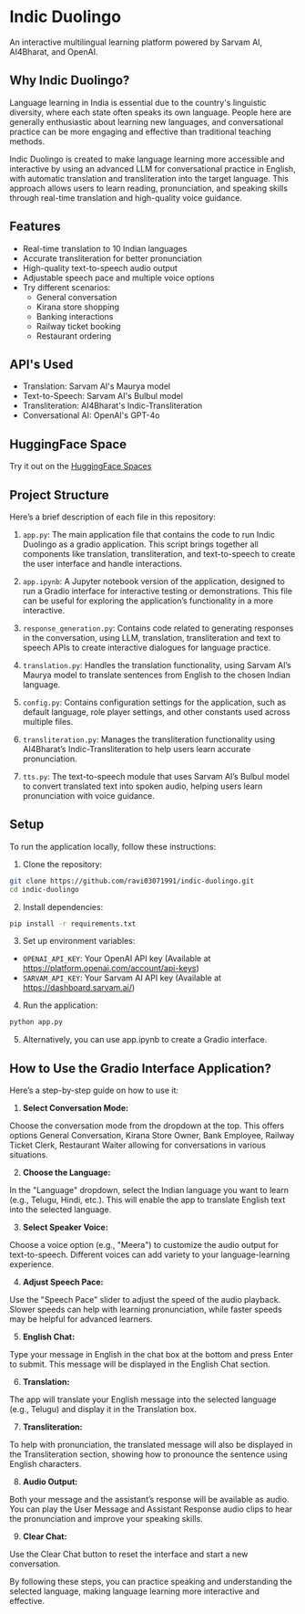 # Indic Duolingo

An interactive multilingual learning platform powered by Sarvam AI, AI4Bharat, and OpenAI.

## Why Indic Duolingo?

Language learning in India is essential due to the country's linguistic diversity, where each state often speaks its own language. People here are generally enthusiastic about learning new languages, and conversational practice can be more engaging and effective than traditional teaching methods. 

Indic Duolingo is created to make language learning more accessible and interactive by using an advanced LLM for conversational practice in English, with automatic translation and transliteration into the target language. This approach allows users to learn reading, pronunciation, and speaking skills through real-time translation and high-quality voice guidance.

## Features
- Real-time translation to 10 Indian languages
- Accurate transliteration for better pronunciation
- High-quality text-to-speech audio output
- Adjustable speech pace and multiple voice options
- Try different scenarios:
  - General conversation
  - Kirana store shopping
  - Banking interactions
  - Railway ticket booking
  - Restaurant ordering

## API's Used
- Translation: Sarvam AI's Maurya model
- Text-to-Speech: Sarvam AI's Bulbul model
- Transliteration: AI4Bharat's Indic-Transliteration
- Conversational AI: OpenAI's GPT-4o

## HuggingFace Space

Try it out on the [HuggingFace Spaces](https://huggingface.co/spaces/ravithejads/indicduolingo)

## Project Structure

Here’s a brief description of each file in this repository:

1. `app.py`: The main application file that contains the code to run Indic Duolingo as a gradio application. This script brings together all components like translation, transliteration, and text-to-speech to create the user interface and handle interactions.

2. `app.ipynb`: A Jupyter notebook version of the application, designed to run a Gradio interface for interactive testing or demonstrations. This file can be useful for exploring the application’s functionality in a more interactive.

3. `response_generation.py`: Contains code related to generating responses in the conversation, using LLM, translation, transliteration and text to speech APIs to create interactive dialogues for language practice.

4. `translation.py`: Handles the translation functionality, using Sarvam AI’s Maurya model to translate sentences from English to the chosen Indian language.

5. `config.py`: Contains configuration settings for the application, such as default language, role player settings, and other constants used across multiple files.

6. `transliteration.py`: Manages the transliteration functionality using AI4Bharat’s Indic-Transliteration to help users learn accurate pronunciation.

7. `tts.py`: The text-to-speech module that uses Sarvam AI’s Bulbul model to convert translated text into spoken audio, helping users learn pronunciation with voice guidance.

## Setup

To run the application locally, follow these instructions:

1. Clone the repository:
```bash
git clone https://github.com/ravi03071991/indic-duolingo.git
cd indic-duolingo
```

2. Install dependencies:
```bash
pip install -r requirements.txt
```

3. Set up environment variables:
- `OPENAI_API_KEY`: Your OpenAI API key (Available at https://platform.openai.com/account/api-keys)
- `SARVAM_API_KEY`: Your Sarvam AI API key (Available at https://dashboard.sarvam.ai/)

4. Run the application:
```bash
python app.py
```

5. Alternatively, you can use app.ipynb to create a Gradio interface.

## How to Use the Gradio Interface Application?

Here’s a step-by-step guide on how to use it:

1. **Select Conversation Mode:**

Choose the conversation mode from the dropdown at the top. This offers options General Conversation, Kirana Store Owner, Bank Employee, Railway Ticket Clerk, Restaurant Waiter allowing for conversations in various situations.

2. **Choose the Language:**

In the "Language" dropdown, select the Indian language you want to learn (e.g., Telugu, Hindi, etc.). This will enable the app to translate English text into the selected language.

3. **Select Speaker Voice:**

Choose a voice option (e.g., "Meera") to customize the audio output for text-to-speech. Different voices can add variety to your language-learning experience.

4. **Adjust Speech Pace:**

Use the "Speech Pace" slider to adjust the speed of the audio playback. Slower speeds can help with learning pronunciation, while faster speeds may be helpful for advanced learners.

5. **English Chat:**

Type your message in English in the chat box at the bottom and press Enter to submit. This message will be displayed in the English Chat section.

6. **Translation:**

The app will translate your English message into the selected language (e.g., Telugu) and display it in the Translation box.

7. **Transliteration:**

To help with pronunciation, the translated message will also be displayed in the Transliteration section, showing how to pronounce the sentence using English characters.

8. **Audio Output:**

Both your message and the assistant’s response will be available as audio. You can play the User Message and Assistant Response audio clips to hear the pronunciation and improve your speaking skills.

9. **Clear Chat:**

Use the Clear Chat button to reset the interface and start a new conversation.

By following these steps, you can practice speaking and understanding the selected language, making language learning more interactive and effective.